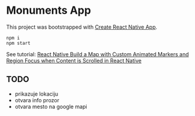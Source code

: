 # Monuments App

This project was bootstrapped with [Create React Native App](https://github.com/react-community/create-react-native-app).

```
npm i
npm start
```

See tutorial: [React Native
Build a Map with Custom Animated Markers and Region Focus when Content is Scrolled in React Native](https://codedaily.io/tutorials/9/Build-a-Map-with-Custom-Animated-Markers-and-Region-Focus-when-Content-is-Scrolled-in-React-Native)

## TODO

- prikazuje lokaciju
- otvara info prozor
- otvara mesto na google mapi
